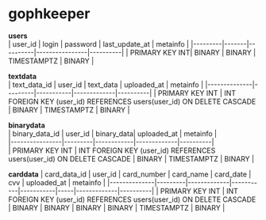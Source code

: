 # gophkeeper

**users**                       
| user_id | login | password | last_update_at | metainfo |
|---------|-------|----------|----------------|----------|
| PRIMARY KEY INT| BINARY | BINARY | TIMESTAMPTZ | BINARY |

**textdata**                                                
| text_data_id | user_id | text_data | uploaded_at | metainfo |
|--------------|---------|-----------|-------------|----------|
| PRIMARY KEY INT | INT FOREIGN KEY (user_id) REFERENCES users(user_id) ON DELETE CASCADE | BINARY | TIMESTAMPTZ | BINARY |

**binarydata**                                               
| binary_data_id | user_id | binary_data| uploaded_at | metainfo |                                
|----------------|---------|------------|-------------|----------|                  
| PRIMARY KEY INT | INT FOREIGN KEY (user_id) REFERENCES users(user_id) ON DELETE CASCADE | BINARY | TIMESTAMPTZ | BINARY |

**carddata**
| card_data_id | user_id | card_number | card_name | card_date | cvv | uploaded_at | metainfo |
|--------------|---------|-------------|-----------|-----------|-----|-------------|----------|
| PRIMARY KEY INT | INT FOREIGN KEY (user_id) REFERENCES users(user_id) ON DELETE CASCADE | BINARY | BINARY | BINARY | BINARY | TIMESTAMPTZ | BINARY |
